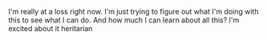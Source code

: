 I'm really at a loss right now. I'm just trying to figure out what I'm doing with this to see what I can do. And how much I can learn about all this? I'm excited about it heritarian
